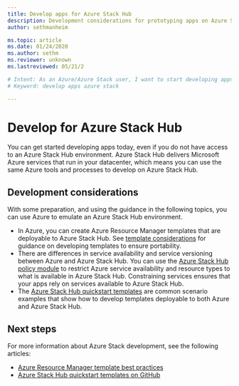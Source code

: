 ```yaml
---
title: Develop apps for Azure Stack Hub 
description: Development considerations for prototyping apps on Azure Stack Hub using Azure services.
author: sethmanheim

ms.topic: article
ms.date: 01/24/2020
ms.author: sethm
ms.reviewer: unknown
ms.lastreviewed: 05/21/2

# Intent: As an Azure/Azure Stack user, I want to start developing apps for Azure Stack using Azure services because I might not yet have access to a Stack environment.
# Keyword: develop apps azure stack

---
```



# Develop for Azure Stack Hub

You can get started developing apps today, even if you do not have access to an Azure Stack Hub environment. Azure Stack Hub delivers Microsoft Azure services that run in your datacenter, which means you can use the same Azure tools and processes to develop on Azure Stack Hub.

## Development considerations

With some preparation, and using the guidance in the following topics, you can use Azure to emulate an Azure Stack Hub environment.

* In Azure, you can create Azure Resource Manager templates that are deployable to Azure Stack Hub. See [template considerations](azure-stack-develop-templates.md) for guidance on developing templates to ensure portability.
* There are differences in service availability and service versioning between Azure and Azure Stack Hub. You can use the [Azure Stack Hub policy module](azure-stack-policy-module.md) to restrict Azure service availability and resource types to what is available in Azure Stack Hub. Constraining services ensures that your apps rely on services available to Azure Stack Hub.
* The [Azure Stack Hub quickstart templates](https://github.com/Azure/AzureStack-QuickStart-Templates) are common scenario examples that show how to develop templates deployable to both Azure and Azure Stack Hub.

## Next steps

For more information about Azure Stack development, see the following articles:

* [Azure Resource Manager template best practices](azure-stack-develop-templates.md)
* [Azure Stack Hub quickstart templates on GitHub](https://github.com/Azure/AzureStack-QuickStart-Templates)
